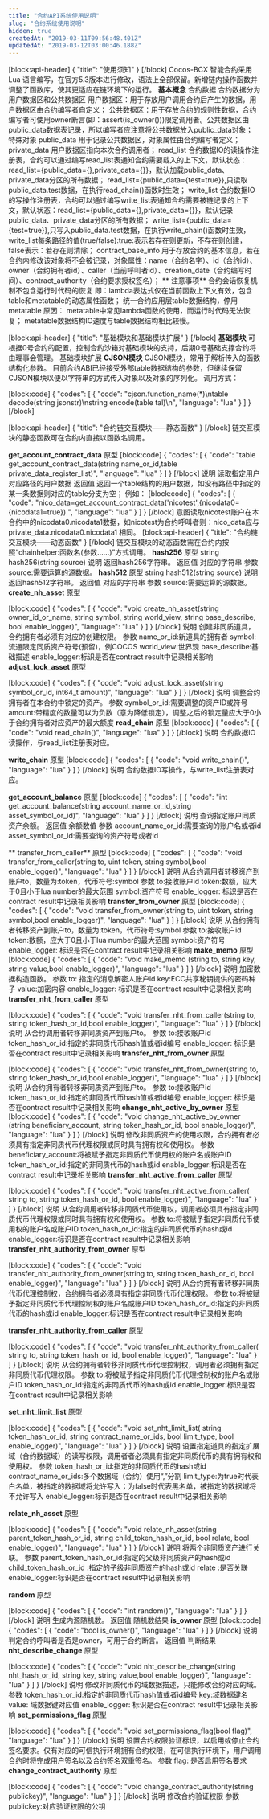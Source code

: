 ```yaml
---
title: "合约API系统使用说明"
slug: "合约系统使用说明"
hidden: true
createdAt: "2019-03-11T09:56:48.401Z"
updatedAt: "2019-03-12T03:00:46.188Z"
---
```

[block:api-header]
{
  "title": "使用须知"
}
[/block]
Cocos-BCX 智能合约采用 Lua 语言编写，在官方5.3版本进行修改，语法上全部保留。新增链内操作函数并调整了函数库，使其更适应在链环境下的运行。
**基本概念**
	合约数据
合约数据分为用户数据区和公共数据区
	用户数据区：用于存放用户调用合约后产生的数据，用户数据区由合约编写者自定义；
        公共数据区：用于存放合约的规则性数据，合约编写者可使用owner断言(即：assert(is_owner()))限定调用者。公共数据区由public_data数据表记录，所以编写者应注意将公共数据放入public_data对象；
	特殊对象
	public_data
用于记录公共数据区，对象属性由合约编写者定义；
	private_data
用户数据区指向本次合约调用者；
	read_list
合约数据IO的读操作注册表，合约可以通过编写read_list表通知合约需要载入的上下文，默认状态：read_list={public_data={},private_data={}}，默认加载public_data、private_data分区的所有数据；
read_list={public_data={test=true}},只读取public_data.test数据，在执行read_chain()函数时生效；
	write_list
合约数据IO的写操作注册表，合约可以通过编写write_list表通知合约需要被链记录的上下文，默认状态：read_list={public_data={},private_data={}}，默认记录public_data、private_data分区的所有数据；
write_list={public_data={test=true}},只写入public_data.test数据，在执行write_chain()函数时生效，write_list每条路径的值(true/false):true:表示若存在则更新，不存在则创建，false表示：若存在则清除；
	contract_base_info
用于存放合约的基本信息，若在合约内修改该对象将不会被记录，对象属性：name（合约名字）、id（合约id）、owner（合约拥有者id）、caller（当前呼叫者id）、creation_date（合约编写时间）、contract_authority（合约要求授权签名）；
** 注意事项**
	合约会话恢复机制不包含运行时代码的恢复
即：lambda表达式仅在当前函数上下文有效，包含table和metatable的动态属性函数；
	统一合约应用层table数据结构，停用metatable
原因：
	metatable中常见lambda函数的使用，而运行时代码无法恢复；
	metatable数据结构IO速度与table数据结构相比较慢。

[block:api-header]
{
  "title": "基础模块和基础模块扩展"
}
[/block]
**基础模块**
可根据0号合约的配置，控制合约沙箱对基础模块的支持，后期0号基础支撑合约将由理事会管理。
基础模块扩展
    **CJSON模块**
CJSON模块，常用于解析传入的函数结构化参数。
目前合约ABI已经接受外部table数据结构的参数，但继续保留CJSON模块以便以字符串的方式传入对象以及对象的序列化。
调用方式：

[block:code]
{
  "codes": [
    {
      "code": "cjson.function_name(*)\ntable decode(string jsonstr)\nstring encode(table tal)\n",
      "language": "lua"
    }
  ]
}
[/block]

[block:api-header]
{
  "title": "合约链交互模块——静态函数"
}
[/block]
链交互模块的静态函数可在合约内直接以函数名调用。

**get_account_contract_data** 
原型
[block:code]
{
  "codes": [
    {
      "code": "table get_account_contract_data(string name_or_id,table private_data_register_list)",
      "language": "lua"
    }
  ]
}
[/block]
说明
读取指定用户对应路径的用户数据
返回值
返回一个table结构的用户数据，如没有路径中指定的某一条数据则对应的table分支为空；
例如：
[block:code]
{
  "codes": [
    {
      "code": "nico_data=get_account_contract_data('nicotest',{nicodata0={nicodata1=true}) ",
      "language": "lua"
    }
  ]
}
[/block]
意图读取nicotest账户在本合约中的nicodata0.nicodata1数据，如nicotest为合约呼叫者则：nico_data应与private_data.nicodata0.nicodata1 相同。
[block:api-header]
{
  "title": "合约链交互模块——动态函数"
}
[/block]
链交互模块的动态函数需在合约内按照“chainhelper:函数名(参数……)”方式调用。
**hash256**
 原型
string hash256(string source)
 说明
返回hash256字符串。
 返回值
对应的字符串
 参数
source:需要运算的源数据。
 **hash512**
 原型
string hash512(string source)
 说明
返回hash512字符串。
 返回值
对应的字符串
 参数
source:需要运算的源数据。
**create_nh_asse**t
 原型

[block:code]
{
  "codes": [
    {
      "code": "void create_nh_asset(string owner_id_or_name, string symbol, string world_view, string base_describe, bool enable_logger)",
      "language": "lua"
    }
  ]
}
[/block]
 说明
创建非同质道具，合约拥有者必须有对应的创建权限。
 参数
name_or_id:新道具的拥有者
symbol:流通限定同质资产符号(预留)，例COCOS
world_view:世界观
base_describe:基础描述
enable_logger:标识是否在contract result中记录相关影响
 **adjust_lock_asset**
 原型

[block:code]
{
  "codes": [
    {
      "code": "void adjust_lock_asset(string symbol_or_id, int64_t amount)",
      "language": "lua"
    }
  ]
}
[/block]
 说明
调整合约拥有者在本合约中锁定的资产。
 参数
symbol_or_id:需要调整的资产ID或符号
amount:带精度的数量可以为负数（意为降低锁定），调整之后的锁定量应大于0小于合约拥有者对应资产的最大额度
**read_chain**
 原型
[block:code]
{
  "codes": [
    {
      "code": "void read_chain()",
      "language": "lua"
    }
  ]
}
[/block]
 说明
合约数据IO读操作，与read_list注册表对应。

**write_chain**
 原型
[block:code]
{
  "codes": [
    {
      "code": "void write_chain()",
      "language": "lua"
    }
  ]
}
[/block]
 说明
合约数据IO写操作，与write_list注册表对应。

**get_account_balance**
 原型
[block:code]
{
  "codes": [
    {
      "code": "int get_account_balance(string account_name_or_id,string asset_symbol_or_id)",
      "language": "lua"
    }
  ]
}
[/block]
 说明
查询指定账户同质资产余额。
 返回值
余额数值
 参数
account_name_or_id:需要查询的账户名或者id
asset_symbol_or_id:需要查询的资产符号或者id

** transfer_from_caller**
 原型
[block:code]
{
  "codes": [
    {
      "code": "void transfer_from_caller(string to, uint token, string symbol,bool enable_logger)",
      "language": "lua"
    }
  ]
}
[/block]
说明
从合约调用者转移资产到账户to，数量为:token，代币符号:symbol
 参数
to:接收账户id
token:数额，应大于0且小于lua number的最大范围
symbol:资产符号
enable_logger: 标识是否在contract result中记录相关影响
**transfer_from_owner**
 原型
[block:code]
{
  "codes": [
    {
      "code": "void transfer_from_owner(string to, uint token, string symbol,bool enable_logger)",
      "language": "lua"
    }
  ]
}
[/block]
 说明
从合约拥有者转移资产到账户to，数量为:token，代币符号:symbol
 参数
to:接收账户id
token:数额，应大于0且小于lua number的最大范围
symbol:资产符号
enable_logger: 标识是否在contract result中记录相关影响
**make_memo**
原型
[block:code]
{
  "codes": [
    {
      "code": "void make_memo (string to, string key, string value,bool enable_logger)",
      "language": "lua"
    }
  ]
}
[/block]
 说明
加密数据构造函数。
  参数
to: 指定的消息解密人账户id
key:ECC共享秘钥提供的密码种子
value:加密内容
enable_logger: 标识是否在contract result中记录相关影响
**transfer_nht_from_caller**
  原型

[block:code]
{
  "codes": [
    {
      "code": "void transfer_nht_from_caller(string to, string token_hash_or_id,bool enable_logger)",
      "language": "lua"
    }
  ]
}
[/block]
 说明
从合约调用者转移非同质资产到账户to。
 参数
to:接收账户id
token_hash_or_id:指定的非同质代币hash值或者id编号
enable_logger: 标识是否在contract result中记录相关影响
 **transfer_nht_from_owner**
 原型

[block:code]
{
  "codes": [
    {
      "code": "void transfer_nht_from_owner(string to, string token_hash_or_id,bool enable_logger)",
      "language": "lua"
    }
  ]
}
[/block]
 说明
从合约拥有者转移非同质资产到账户to。
 参数
to:接收账户id
token_hash_or_id:指定的非同质代币hash值或者id编号
enable_logger: 标识是否在contract result中记录相关影响
**change_nht_active_by_owner**
原型
[block:code]
{
  "codes": [
    {
      "code": "void change_nht_active_by_owner (string beneficiary_account, string token_hash_or_id, bool enable_logger)",
      "language": "lua"
    }
  ]
}
[/block]
 说明
修改非同质资产的使用权限，合约拥有者必须具有指定非同质代币代理权限或同时具有拥有权和使用权。
 参数
beneficiary_account:将被赋予指定非同质代币使用权的账户名或账户ID
token_hash_or_id:指定的非同质代币的hash或id
enable_logger:标识是否在contract result中记录相关影响
**transfer_nht_active_from_caller**
 原型

[block:code]
{
  "codes": [
    {
      "code": "void transfer_nht_active_from_caller( string to, string token_hash_or_id, bool enable_logger)",
      "language": "lua"
    }
  ]
}
[/block]
 说明
从合约调用者转移非同质代币使用权，调用者必须具有指定非同质代币代理权限或同时具有拥有权和使用权。
 参数
to:将被赋予指定非同质代币使用权的账户名或账户ID
token_hash_or_id:指定的非同质代币的hash或id
enable_logger:标识是否在contract result中记录相关影响
**transfer_nht_authority_from_owner**
 原型

[block:code]
{
  "codes": [
    {
      "code": "void transfer_nht_authority_from_owner(string to, string token_hash_or_id, bool enable_logger)",
      "language": "lua"
    }
  ]
}
[/block]
 说明
从合约拥有者转移非同质代币代理控制权，合约拥有者必须具有指定非同质代币代理权限。
 参数
to:将被赋予指定非同质代币代理控制权的账户名或账户ID
token_hash_or_id:指定的非同质代币的hash或id
enable_logger:标识是否在contract result中记录相关影响

 **transfer_nht_authority_from_caller**
 原型

[block:code]
{
  "codes": [
    {
      "code": "void transfer_nht_authority_from_caller( string to, string token_hash_or_id, bool enable_logger)",
      "language": "lua"
    }
  ]
}
[/block]
 说明
从合约拥有者转移非同质代币代理控制权，调用者必须拥有指定非同质代币代理权限。
 参数
to:将被赋予指定非同质代币代理控制权的账户名或账户ID
token_hash_or_id:指定的非同质代币的hash或id
enable_logger:标识是否在contract result中记录相关影响

 **set_nht_limit_list**
 原型

[block:code]
{
  "codes": [
    {
      "code": "void set_nht_limit_list( string token_hash_or_id, string contract_name_or_ids, bool limit_type, bool enable_logger)",
      "language": "lua"
    }
  ]
}
[/block]
 说明
设置指定道具的指定扩展域（合约数据域）的读写权限，调用者者必须具有指定非同质代币的具有拥有权和使用权。
 参数
token_hash_or_id:指定的非同质代币的hash或id
contract_name_or_ids:多个数据域（合约）使用“,”分割
limit_type:为true时代表白名单，被指定的数据域将允许写入；为false时代表黑名单，被指定的数据域将不允许写入
enable_logger:标识是否在contract result中记录相关影响

 **relate_nh_asset**
 原型

[block:code]
{
  "codes": [
    {
      "code": "void relate_nh_asset(string parent_token_hash_or_id, string child_token_hash_or_id, bool relate, bool enable_logger)",
      "language": "lua"
    }
  ]
}
[/block]
 说明
将两个非同质资产进行关联。
 参数
parent_token_hash_or_id:指定的父级非同质资产的hash或id
child_token_hash_or_id :指定的子级非同质资产的hash或id
relate :是否关联
enable_logger:标识是否在contract result中记录相关影响

**random**
 原型

[block:code]
{
  "codes": [
    {
      "code": "int random()",
      "language": "lua"
    }
  ]
}
[/block]
 说明
生成内源随机数。
 返回值
随机数结果
**is_owner**
原型
[block:code]
{
  "codes": [
    {
      "code": "bool is_owner()",
      "language": "lua"
    }
  ]
}
[/block]
 说明
判定合约呼叫者是否是owner，可用于合约断言。
 返回值
判断结果
**nht_describe_change**
 原型

[block:code]
{
  "codes": [
    {
      "code": "void nht_describe_change(string nht_hash_or_id, string key, string value,bool enable_logger)",
      "language": "lua"
    }
  ]
}
[/block]
 说明
修改非同质代币的域数据描述，只能修改合约对应的域。
 参数
token_hash_or_id:指定的非同质代币hash值或者id编号
key:域数据键名
value: 域数据键对应值
enable_logger: 标识是否在contract result中记录相关影响
 **set_permissions_flag**
 原型

[block:code]
{
  "codes": [
    {
      "code": "void set_permissions_flag(bool flag)",
      "language": "lua"
    }
  ]
}
[/block]
 说明
设置合约权限验证标识，以启用或停止合约签名要求。仅有对应的可信执行环境拥有合约权限，在可信执行环境下，用户调用合约时将完成用户签名以及合约签名双重签名。
 参数
flag: 是否启用签名要求
**change_contract_authority**
 原型

[block:code]
{
  "codes": [
    {
      "code": "void change_contract_authority(string publickey)",
      "language": "lua"
    }
  ]
}
[/block]
 说明
修改合约验证权限
 参数
publickey:对应验证权限的公钥